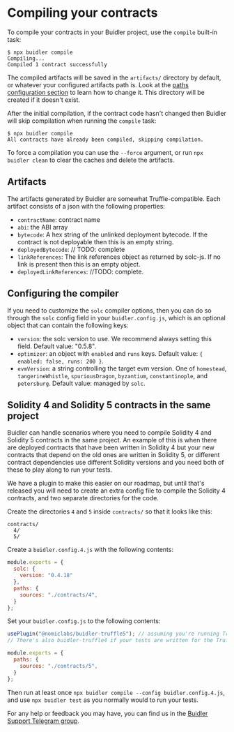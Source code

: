 # Compiling your contracts

To compile your contracts in your Buidler project, use the `compile` built-in task:
```
$ npx buidler compile
Compiling...
Compiled 1 contract successfully
```

The compiled artifacts will be saved in the `artifacts/` directory by default, or whatever your configured artifacts path is. Look at the [paths configuration section](/reference/#path-configuration) to learn how to change it. This directory will be created if it doesn't exist.

After the initial compilation, if the contract code hasn't changed then Buidler will skip compilation when running the `compile` task:
```
$ npx buidler compile
All contracts have already been compiled, skipping compilation.
```

To force a compilation you can use the `--force` argument, or run `npx buidler clean` to clear the caches and delete the artifacts.

## Artifacts 
The artifacts generated by Buidler are somewhat Truffle-compatible. Each artifact consists of a json with the following properties:
- `contractName`: contract name
- `abi`: the ABI array
- `bytecode`: A hex string of the unlinked deployment bytecode. If the contract is not deployable then this is an empty string.
- `deployedBytecode`: // TODO: complete
- `linkReferences`: The link references object as returned by solc-js. If no link is present then this is an empty object.
- `deployedLinkReferences`: //TODO: complete.

## Configuring the compiler
If you need to customize the `solc` compiler options, then you can do so through the `solc` config field in your `buidler.config.js`, which is an optional object that can contain the following keys:

- `version`: the solc version to use. We recommend always setting this field. Default value: "0.5.8".
- `optimizer`: an object with `enabled` and `runs` keys. Default value: `{ enabled: false, runs: 200 }`.
- `evmVersion`: a string controlling the target evm version. One of `homestead`, `tangerineWhistle`, `spuriousDragon`, `byzantium`, `constantinople`, and `petersburg`. Default value: managed by `solc`. 

## Solidity 4 and Solidity 5 contracts in the same project

Buidler can handle scenarios where you need to compile Solidity 4 and Solidity 5 contracts in the same project. An example of this is when there are deployed contracts that have been written in Solidity 4 but your new contracts that depend on the old ones are written in Solidity 5, or different contract dependencies use different Solidity versions and you need both of these to play along to run your tests.

We have a plugin to make this easier on our roadmap, but until that's released you will need to create an extra config file to compile the Solidity 4 contracts, and two separate directories for the code. 

Create the directories `4` and `5` inside `contracts/` so that it looks like this:
```
contracts/
  4/
  5/
```

Create a `buidler.config.4.js` with the following contents:
```js
module.exports = {
  solc: {
    version: "0.4.18"
  },
  paths: {
    sources: "./contracts/4",
  }
};
```

Set your `buidler.config.js` to the following contents:
```js
usePlugin("@nomiclabs/buidler-truffle5"); // assuming you're running Truffle 5 tests.
// There's also buidler-truffle4 if your tests are written for the Truffle 4 API.

module.exports = {
  paths: {
    sources: "./contracts/5",
  }
};
```

Then run at least once `npx buidler compile --config buidler.config.4.js`, and use `npx buidler test` as you normally would to run your tests.

For any help or feedback you may have, you can find us in the [Buidler Support Telegram group](http://t.me/BuidlerSupport).